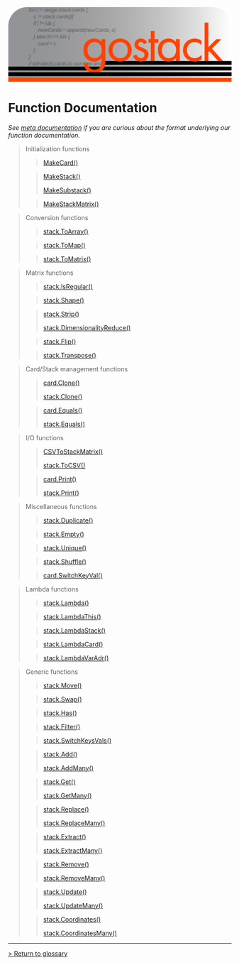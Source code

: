![Banner](../media/gostack_SmallerTransparent.png)

 <h1>Function Documentation</h1>

 *See [meta documentation](metaAPI.md) if you are curious about the format underlying our function documentation.*

 > Initialization functions
 >> [MakeCard()](functions/MakeCard.md)
 >
 >> [MakeStack()](functions/MakeStack.md)
 >>
 >> [MakeSubstack()](functions/MakeSubstack.md)
 > 
 >> [MakeStackMatrix()](functions/MakeStackMatrix.md)

 > Conversion functions
 >> [stack.ToArray()](functions/stack_ToArray.md)
 >
 >> [stack.ToMap()](functions/stack_ToMap.md)
 >
 >> [stack.ToMatrix()](functions/stack_ToMatrix.md)
 
 > Matrix functions
 >> [stack.IsRegular()](functions/stack_IsRegular.md)
 >
 >> [stack.Shape()](functions/stack_Shape.md)
 >
 >> [stack.Strip()](functions/stack_Strip.md)
 >>
 >> [stack.DimensionalityReduce()](functions/stack_DimensionalityReduce.md)
 >
 >> [stack.Flip()](functions/stack_Flip.md)
 >
 >> [stack.Transpose()](functions/stack_Transpose.md)
 
 > Card/Stack management functions
 >> [card.Clone()](functions/card_Clone.md)
 >>
 >> [stack.Clone()](functions/stack_Clone.md)
 >
 >> [card.Equals()](functions/card_Equals.md)
 >>
 >> [stack.Equals()](functions/stack_Equals.md)
 
 > I/O functions
 >> [CSVToStackMatrix()](functions/CSVToStackMatrix.md)
 >>
 >> [stack.ToCSV()](functions/stack_ToCSV.md)
 >
 >> [card.Print()](functions/card_Print.md)
 >>
 >> [stack.Print()](functions/stack_Print.md)

 > Miscellaneous functions
 >> [stack.Duplicate()](functions/stack_Duplicate.md)
 >
 >> [stack.Empty()](functions/stack_Empty.md)
 >
 >> [stack.Unique()](functions/stack_Unique.md)
 >
 >> [stack.Shuffle()](functions/stack_Shuffle.md)
 >
 >> [card.SwitchKeyVal()](functions/card_SwitchKeyVal.md)
 
 > Lambda functions
 >> [stack.Lambda()](functions/stack_Lambda.md)
 >
 >> [stack.LambdaThis()](functions/stack_Lambda.md)
 >
 >> [stack.LambdaStack()](functions/stack_Lambda.md)
 >
 >> [stack.LambdaCard()](functions/stack_Lambda.md)
 >
 >> [stack.LambdaVarAdr()](functions/stack_Lambda.md)
 
 > Generic functions
 >> [stack.Move()](functions/stack_Move.md)
 >
 >> [stack.Swap()](functions/stack_Swap.md)
 >
 >> [stack.Has()](functions/stack_Has.md)
 >
 >> [stack.Filter()](functions/stack_Filter.md)
 >
 >> [stack.SwitchKeysVals()](functions/stack_SwitchKeysVals.md)
 >
 >> [stack.Add()](functions/stack_Add.md)
 >>
 >> [stack.AddMany()](functions/stack_AddMany.md)
 >
 >> [stack.Get()](functions/stack_Get.md)
 >>
 >> [stack.GetMany()](functions/stack_GetMany.md)
 >
 >> [stack.Replace()](functions/stack_Replace.md)
 >>
 >> [stack.ReplaceMany()](functions/stack_ReplaceMany.md)
 >
 >> [stack.Extract()](functions/stack_Extract.md)
 >>
 >> [stack.ExtractMany()](functions/stack_ExtractMany.md)
 >
 >> [stack.Remove()](functions/stack_Remove.md)
 >>
 >> [stack.RemoveMany()](functions/stack_RemoveMany.md)
 >
 >> [stack.Update()](functions/stack_Update.md)
 >>
 >> [stack.UpdateMany()](functions/stack_UpdateMany.md)
 >
 >> [stack.Coordinates()](functions/stack_Coordinates.md)
 >>
 >> [stack.CoordinatesMany()](functions/stack_CoordinatesMany.md)

 ---

 [> Return to glossary](../README.md)